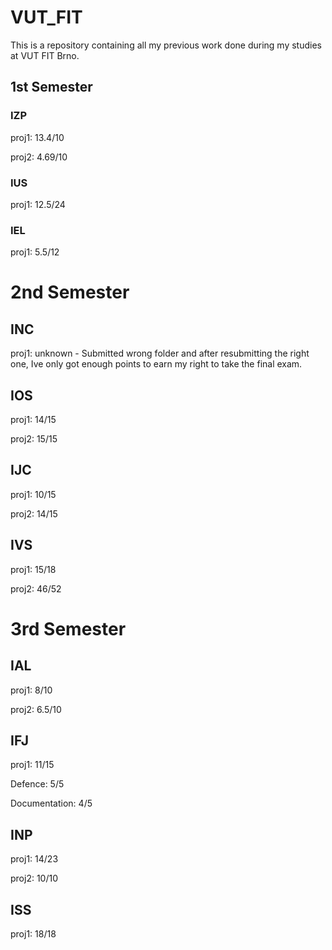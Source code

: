 # VUT_FIT

This is a repository containing all my previous work done during my studies at VUT FIT Brno. 


## 1st Semester
### IZP
proj1: 13.4/10

proj2: 4.69/10
### IUS
proj1: 12.5/24
### IEL
proj1: 5.5/12
# 2nd Semester
## INC
proj1: unknown - Submitted wrong folder and after resubmitting the right one, Ive only got enough points to earn my right to take the final exam.
## IOS
proj1: 14/15

proj2: 15/15
## IJC
proj1: 10/15

proj2: 14/15
## IVS
proj1: 15/18

proj2: 46/52
# 3rd Semester
## IAL
proj1: 8/10

proj2: 6.5/10
## IFJ
proj1: 11/15

Defence: 5/5

Documentation: 4/5

## INP
proj1: 14/23

proj2: 10/10

## ISS
proj1: 18/18
